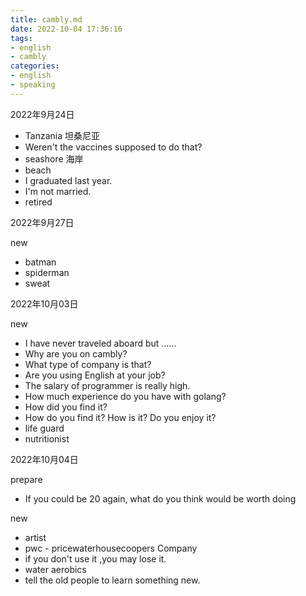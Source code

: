 ```yaml
---
title: cambly.md
date: 2022-10-04 17:36:16
tags:
- english
- cambly
categories:
- english
- speaking
---
```


2022年9月24日

- Tanzania 坦桑尼亚
- Weren't the vaccines supposed to do that?
- seashore 海岸
- beach
- I graduated last year.
- I'm not married.
- retired

2022年9月27日

new

- batman
- spiderman
- sweat

2022年10月03日

new

- I have never traveled aboard but ......
- Why are you on cambly?
- What type of company is that?
- Are you using English at your job?
- The salary of programmer is really high.
- How much experience do you have with golang?
- How did you find it?
- How do you find it? How is it? Do you enjoy it?
- life guard
- nutritionist

2022年10月04日

prepare

- If you could be 20 again, what do you think would be worth doing

new

- artist
- pwc - pricewaterhousecoopers Company
- if you don't use it ,you may lose it.
- water aerobics
- tell the old people to learn something new.

